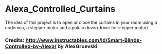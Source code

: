 # Alexa_Controlled_Curtains

The idea of this project is to open or close the curtains in your room using a nodemcu, a stepper motor and a polulu driver(driver for stepper motor)

### Credits: http://www.instructables.com/id/Smart-Blinds-Controlled-by-Alexa/ by AlexGruevski
